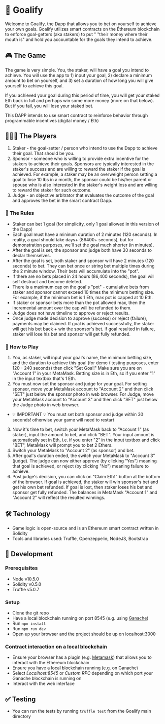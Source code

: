 # 🚀 Goalify 

 Welcome to Goalify, the Dapp that allows you to bet on yourself to achieve your own goals. Goalify utilizes smart contracts on the Ethereum blockchain to enforce goal-getters (aka stakers) to put " "their money where their mouth is" and hold you accountable for the goals they intend to achieve. 
 
 ## 🎮 The Game

The game is very simple. You, the staker, will have a goal you intend to achieve. You will use the app to 1) input your goal, 2) declare a minimum amount to bet on yourself, and 3) set a duration of how long you will give yourself to achieve this goal. 

If you achieved your goal during this period of time, you will get your staked Eth back in full and perhaps win some more money (more on that below). But if you fail, you will lose your staked bet. 

This DAPP intends to use smart contract to reinforce behavior through programmable incentives (digital money / Eth)

## 👩🏻‍💻 The Players

1. Staker - the goal-setter / person who intend to use the Dapp to achieve their goal. That should be you.
2. Sponsor - someone who is willing to provide extra incentive for the stakers to achieve their goals. Sponsors are typically interested in the staker's success and are willing to reward the staker if the goal is achieved. For example, a staker may be an overweight person setting a goal to lose 10 lbs in a month, the sponsor could be his/her parent or spouse who is also interested in the staker's weight loss and are willing to reward the staker for such outcome.
3. Judge - an objective arbitrator that evaluates the outcome of the goal and approves the bet in the smart contract Dapp.

### 📜 The Rules

- Staker can bet 1 goal (for simplicity, only 1 goal allowed in this version of the Dapp)
- Each goal must have a mininum duration of 2 minutes (120 seconds). In reality, a goal should take days+ (86400+ seconds), but for demonstration purposes, we'll set the goal much shorter (in minutes).
- After the goal is set, the sponsor and judge both have 30 seconds to declar themselves. 
- After the goal is set, both staker and sponsor will have 2 minutes (120 seconds) to bet. They can bet once or string bet multiple times during the 2 minute window. Their bets will accumulate into the "pot".
- If there are no bets placed in 24 hours (86,400 seconds), the goal will self destruct and become deleted.
- There is a maximum cap on the goal's "pot" - cumulative bets from staker and sponsor cannot exceed 10 times the minimum betting size. For example, if the minimum bet is 1 Eth, max pot is capped at 10 Eth.
- If staker or sponsor bets more than the pot allowed max, then the incremental amount over the cap will be refunded to them.
- Judge does not have timeline to approve or reject results.
- Once judge made decision to approve (success) or reject (failure), payments may be claimed. If goal is achieved successfully, the staker will get his bet back + win the sponsor's bet. If goal resulted in failure, staker will lose his bet and sponsor will get fully refunded.

### 📖 How to Play

1. You, as staker, will input your goal's name, the minimum betting size, and the duration to achieve this goal (for demo / testing purposes, enter 120 - 240 seconds) then click "Set Goal!" Make sure you are on "Account 1" in your MetaMask. Betting size is in Eth, so if you enter "1" in the input textbox that's 1 Eth.
2. You must now set the sponsor and judge for your goal. For setting sponsor, move your MetaMask account to "Account 2" and then click "SET" just below the sponsor photo in web browser. For Judge, move your MetaMask account to "Account 3" and then click "SET" just below the Judge photo in web browser.
- 💡 IMPORTANT 💡 You must set both sponsor and judge within 30 seconds! otherwise your game will need to restart
3. Now it's time to bet, switch your MetaMask back to "Account 1" (as staker), input the amount to bet, and click "BET". Your input amount is automatically set in Eth, i.e. if you enter "2" in the input textbox and click "BET", MetaMask will prompt you to bet 2 Ethers.
4. Switch your MetaMask to "Account 2" (as sponsor) and bet. 
5. After goal's duration ended, the switch your MetaMask to "Account 3" (judge). The judge can now either approve (by clicking "Yes") meaning that goal is achieved, or reject (by clicking "No") meaning failure to achieve.
6. Post judge's decision, you can click on "Claim Eth1" button at the bottom of the browser. If goal is achieved, the staker will win sponsor's bet and get his own bet refunded. If goal is lost, then staker loses his bet and sponsor get fully refunded. The balances in MetaMask "Account 1" and "Account 2" will reflect the resulted winnings.

## 🛠 Technology
- Game logic is open-source and is an Ethereum smart contract written in Solidity
- Tools and libraries used: Truffle, Openzeppelin, NodeJS, Bootstrap

## 🚀‍ Development

### Prerequisites
- Node v10.5.0
- Solidity v0.5.0
- Truffle v5.0.7

### Setup
- Clone the git repo  
- Have a local blockchain running on port 8545 (e.g. using [Ganache](https://www.trufflesuite.com/ganache))
- Run `npm install`
- Run `npm run dev`
- Open up your browser and the project should be up on localhost:3000

### Contract interaction on a local blockchain
- Ensure your browser has a plugin (e.g. [Metamask](https://metamask.io/)) that allows you to interact with the Ethereum blockchain
- Ensure you have a local blockchain running (e.g. on Ganache)
- Select *Localhost:8545* or *Custom RPC* depending on which port your Ganache blockchain is running on
- Interact with the web interface

## ✅ Testing
- You can run the tests by running `truffle test` from the Goalify main directory